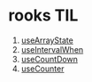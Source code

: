 # rooks TIL

1. [useArrayState](./md/1-useArrayState.md)
2. [useIntervalWhen](./md/2-useIntervalWhen.md)
3. [useCountDown](./md/3-useCountDown.md)
4. [useCounter](./md/4-useCounter.md)
